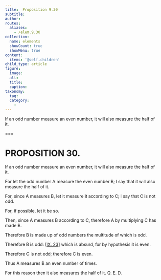 ```yaml
---
title:  Proposition 9.30
subtitle: 
author:
routes:
  aliases:
    - /elem.9.30
collection:
  name: elements
  showCount: true
  showMenu: true
content:
  items: '@self.children'
child_type: article
figure:
  image:
  alt:
  title:
  caption:
taxonomy:
  tag:
  category:
    - 
---
```


<p>
       <hi rend="ital">If an odd number measure an even number, it will also measure the half of it.</hi>
      </p>

===

<h1>PROPOSITION 30.</h1>
<p>
       <span class="ital">If an odd number measure an even number, it will also measure the half of it.</span>
      </p>

<p>For let the odd number <span class="ital">A</span> measure the even number <span class="ital">B</span>; I say that it will also measure the half of it. 
      </p>

<p>For, since <span class="ital">A</span> measures <span class="ital">B</span>, let it measure it according to <span class="ital">C</span>; I say that <span class="ital">C</span> is not odd. </p>

<p>For, if possible, let it be so. </p>

<p>Then, since <span class="ital">A</span> measures <span class="ital">B</span> according to <span class="ital">C</span>, therefore <span class="ital">A</span> by multiplying <span class="ital">C</span> has made <span class="ital">B</span>. </p>

<p>Therefore <span class="ital">B</span> is made up of odd numbers the multitude of which is odd. </p>

<p>Therefore <span class="ital">B</span> is odd: [<a href="/elem.9.23">IX. 23</a>] which is absurd, for by hypothesis it is even. </p>

<p>Therefore <span class="ital">C</span> is not odd; therefore <span class="ital">C</span> is even. </p>

<p>Thus <span class="ital">A</span> measures <span class="ital">B</span> an even number of times. </p>

<p>For this reason then it also measures the half of it. Q. E. D.</p>
